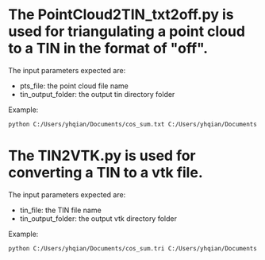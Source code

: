# The PointCloud2TIN_txt2off.py is used for triangulating a point cloud to a TIN in the format of "off".

The input parameters expected are:
- pts_file: the point cloud file name
- tin_output_folder: the output tin directory folder

Example:
```
python C:/Users/yhqian/Documents/cos_sum.txt C:/Users/yhqian/Documents
```

# The TIN2VTK.py is used for converting a TIN to a vtk file.

The input parameters expected are:
- tin_file: the TIN file name
- tin_output_folder: the output vtk directory folder

Example:
```
python C:/Users/yhqian/Documents/cos_sum.tri C:/Users/yhqian/Documents
```
